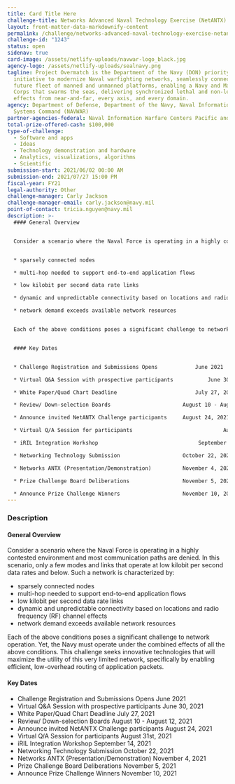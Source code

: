 ```yaml
---
title: Card Title Here
challenge-title: Networks Advanced Naval Technology Exercise (NetANTX) Challenge
layout: front-matter-data-markdownify-content
permalink: /challenge/networks-advanced-naval-technology-exercise-netantx-challenge/
challenge-id: "1243"
status: open
sidenav: true
card-image: /assets/netlify-uploads/navwar-logo_black.jpg
agency-logo: /assets/netlify-uploads/sealnavy.png
tagline: Project Overmatch is the Department of the Navy (DON) priority
  initiative to modernize Naval warfighting networks, seamlessly connecting the
  future fleet of manned and unmanned platforms, enabling a Navy and Marine
  Corps that swarms the seas, delivering synchronized lethal and non-lethal
  effects from near-and-far, every axis, and every domain.
agency: Department of Defense, Department of the Navy, Naval Information Warfare
  Systems Command (NAVWAR)
partner-agencies-federal: Naval Information Warfare Centers Pacific and Atlantic
total-prize-offered-cash: $100,000
type-of-challenge:
  - Software and apps
  - Ideas
  - Technology demonstration and hardware
  - Analytics, visualizations, algorithms
  - Scientific
submission-start: 2021/06/02 00:00 AM
submission-end: 2021/07/27 15:00 PM
fiscal-year: FY21
legal-authority: Other
challenge-manager: Carly Jackson
challenge-manager-email: carly.jackson@navy.mil
point-of-contact: tricia.nguyen@navy.mil
description: >-
  #### General Overview


  Consider a scenario where the Naval Force is operating in a highly contested environment and most communication paths are denied. In this scenario, only a few modes and links that operate at low kilobit per second data rates and below. Such a network is characterized by: 


  * sparsely connected nodes

  * multi-hop needed to support end-to-end application flows

  * low kilobit per second data rate links

  * dynamic and unpredictable connectivity based on locations and radio frequency (RF) channel effects

  * network demand exceeds available network resources


  Each of the above conditions poses a significant challenge to network operation. Yet, the Navy must operate under the combined effects of all the above conditions. This challenge seeks innovative technologies that will maximize the utility of this very limited network, specifically by enabling efficient, low-overhead routing of application packets.


  #### Key Dates


  * Challenge Registration and Submissions Opens 			June 2021

  * Virtual Q&A Session with prospective participants			June 30, 2021

  * White Paper/Quad Chart Deadline				 	        July 27, 2021

  * Review/ Down-selection Boards						August 10 - August 12, 2021

  * Announce invited NetANTX Challenge participants		August 24, 2021

  * Virtual Q/A Session for participants					         August 31st, 2021

  * iRIL Integration Workshop						         September 14, 2021

  * Networking Technology Submission					October 22, 2021

  * Networks ANTX (Presentation/Demonstration) 			November 4, 2021

  * Prize Challenge Board Deliberations					November 5, 2021

  * Announce Prize Challenge Winners 					November 10, 2021
---
```

### Description

#### General Overview

Consider a scenario where the Naval Force is operating in a highly contested environment and most communication paths are denied. In this scenario, only a few modes and links that operate at low kilobit per second data rates and below. Such a network is characterized by: 

* sparsely connected nodes
* multi-hop needed to support end-to-end application flows
* low kilobit per second data rate links
* dynamic and unpredictable connectivity based on locations and radio frequency (RF) channel effects
* network demand exceeds available network resources

Each of the above conditions poses a significant challenge to network operation. Yet, the Navy must operate under the combined effects of all the above conditions. This challenge seeks innovative technologies that will maximize the utility of this very limited network, specifically by enabling efficient, low-overhead routing of application packets.

#### Key Dates

* Challenge Registration and Submissions Opens 			June 2021
* Virtual Q&A Session with prospective participants			June 30, 2021
* White Paper/Quad Chart Deadline				 	        July 27, 2021
* Review/ Down-selection Boards						August 10 - August 12, 2021
* Announce invited NetANTX Challenge participants		August 24, 2021
* Virtual Q/A Session for participants					         August 31st, 2021
* iRIL Integration Workshop						         September 14, 2021
* Networking Technology Submission					October 22, 2021
* Networks ANTX (Presentation/Demonstration) 			November 4, 2021
* Prize Challenge Board Deliberations					November 5, 2021
* Announce Prize Challenge Winners 					November 10, 2021